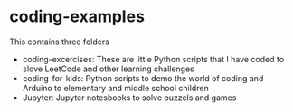 # coding-examples

This contains three folders
* coding-excercises: These are little Python scripts that I have coded to slove LeetCode and other learning challenges
* coding-for-kids: Python scripts to demo the world of coding and Arduino to elementary and middle school children
* Jupyter: Jupyter notesbooks to solve puzzels and games
